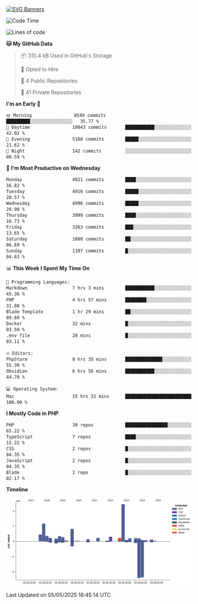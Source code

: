 [![SVG Banners](https://svg-banners.vercel.app/api?type=glitch&text1=Gere_Lajos%F0%9F%92%BB&width=800&height=400)](https://github.com/Akshay090/svg-banners)

<!--START_SECTION:waka-->
![Code Time](http://img.shields.io/badge/Code%20Time-2%2C424%20hrs%2014%20mins-blue)

![Lines of code](https://img.shields.io/badge/From%20Hello%20World%20I%27ve%20Written-16.3%20million%20lines%20of%20code-blue)

**🐱 My GitHub Data** 

> 📦 315.4 kB Used in GitHub's Storage 
 > 
> 💼 Opted to Hire
 > 
> 📜 4 Public Repositories 
 > 
> 🔑 41 Private Repositories 
 > 
**I'm an Early 🐤** 

```text
🌞 Morning                8549 commits        █████████░░░░░░░░░░░░░░░░   35.77 % 
🌆 Daytime                10043 commits       ███████████░░░░░░░░░░░░░░   42.02 % 
🌃 Evening                5168 commits        █████░░░░░░░░░░░░░░░░░░░░   21.62 % 
🌙 Night                  142 commits         ░░░░░░░░░░░░░░░░░░░░░░░░░   00.59 % 
```
📅 **I'm Most Productive on Wednesday** 

```text
Monday                   4021 commits        ████░░░░░░░░░░░░░░░░░░░░░   16.82 % 
Tuesday                  4916 commits        █████░░░░░░░░░░░░░░░░░░░░   20.57 % 
Wednesday                4996 commits        █████░░░░░░░░░░░░░░░░░░░░   20.90 % 
Thursday                 3999 commits        ████░░░░░░░░░░░░░░░░░░░░░   16.73 % 
Friday                   3263 commits        ███░░░░░░░░░░░░░░░░░░░░░░   13.65 % 
Saturday                 1600 commits        ██░░░░░░░░░░░░░░░░░░░░░░░   06.69 % 
Sunday                   1107 commits        █░░░░░░░░░░░░░░░░░░░░░░░░   04.63 % 
```


📊 **This Week I Spent My Time On** 

```text
💬 Programming Languages: 
Markdown                 7 hrs 3 mins        ███████████░░░░░░░░░░░░░░   45.36 % 
PHP                      4 hrs 57 mins       ████████░░░░░░░░░░░░░░░░░   31.88 % 
Blade Template           1 hr 29 mins        ██░░░░░░░░░░░░░░░░░░░░░░░   09.60 % 
Docker                   32 mins             █░░░░░░░░░░░░░░░░░░░░░░░░   03.50 % 
.env file                28 mins             █░░░░░░░░░░░░░░░░░░░░░░░░   03.11 % 

🔥 Editors: 
PhpStorm                 8 hrs 35 mins       ██████████████░░░░░░░░░░░   55.30 % 
Obsidian                 6 hrs 56 mins       ███████████░░░░░░░░░░░░░░   44.70 % 

💻 Operating System: 
Mac                      15 hrs 32 mins      █████████████████████████   100.00 % 
```

**I Mostly Code in PHP** 

```text
PHP                      30 repos            ████████████████░░░░░░░░░   65.22 % 
TypeScript               7 repos             ████░░░░░░░░░░░░░░░░░░░░░   15.22 % 
CSS                      2 repos             █░░░░░░░░░░░░░░░░░░░░░░░░   04.35 % 
JavaScript               2 repos             █░░░░░░░░░░░░░░░░░░░░░░░░   04.35 % 
Blade                    1 repo              █░░░░░░░░░░░░░░░░░░░░░░░░   02.17 % 
```



**Timeline**

![Lines of Code chart](https://raw.githubusercontent.com/gere-lajos/gere-lajos/main/assets/bar_graph.png)


 Last Updated on 05/05/2025 18:45:14 UTC
<!--END_SECTION:waka-->
